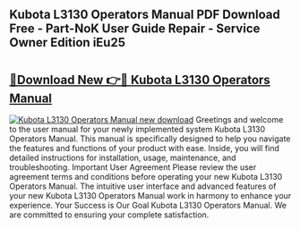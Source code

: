## Kubota L3130 Operators Manual PDF Download Free - Part-NoK User Guide Repair - Service Owner Edition iEu25

# <h2><a href="http://bc87145.oget.top/?id=Kubota+L3130+Operators+Manual">🔗Download New 👉🔴 Kubota L3130 Operators Manual</a></h2>

[![Kubota L3130 Operators Manual new download](https://i.imgur.com/5g1atiW.png)](http://bc87145.oget.top/?id=Kubota+L3130+Operators+Manual)
Greetings and welcome to the user manual for your newly implemented system Kubota L3130 Operators Manual. This manual is specifically designed to help you navigate the features and functions of your product with ease. Inside, you will find detailed instructions for installation, usage, maintenance, and troubleshooting. Important User Agreement Please review the user agreement terms and conditions before operating your new Kubota L3130 Operators Manual. The intuitive user interface and advanced features of your new Kubota L3130 Operators Manual work in harmony to enhance your experience. Your Success is Our Goal Kubota L3130 Operators Manual. We are committed to ensuring your complete satisfaction.
